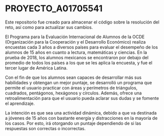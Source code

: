 # PROYECTO_A01705541
Este repositorio fue creado para almacenar el código sobre la resolución del reto, así como para actualizar sus cambios.

El Programa para la Evaluación Internacional de Alumnos de la OCDE (Organización para la Cooperación y el Desarrollo Económico) realiza encuestas cada 3 años a diversos países para evaluar el desempeño de los alumnos de 15 años en cuanto a lectura, matemáticas y ciencias. En la prueba de 2018, los alumnos mexicanos se encontraron por debajo del promedio de todos los países a los que se les aplica la encuesta, y fue el tercer lugar de América Latina.

Con el fin de que los alumnos sean capaces de desarrollar más sus habilidades y obtengan un mejor puntaje, se desarrolló un programa que permite el usuario practicar con áreas y perímetros de triángulos, cuadrados, pentágonos, hexágonos y círculos. Además, ofrece una retroalimentación para que el usuario pueda aclarar sus dudas y se fomente el aprendizaje. 

La intención es que sea una actividad dinámica, debido a que va destinada a jóvenes de 15 años con bastante energía y distracciones en la mayoría de los casos. Por esto, irá otorgando un puntaje dependiendo de si las respuestas son correctas o incorrectas.

